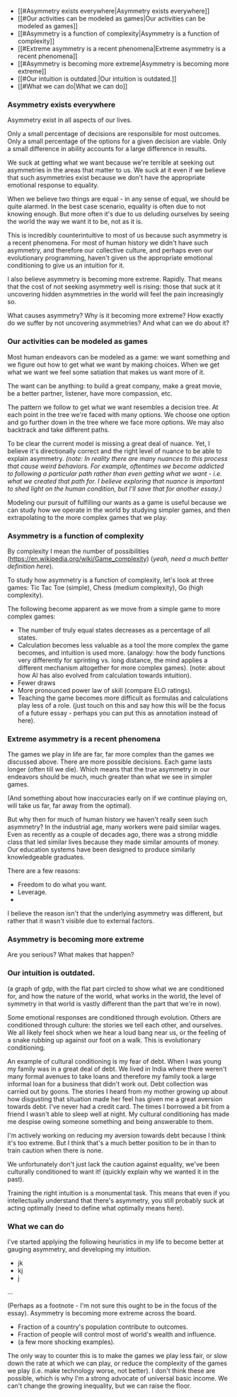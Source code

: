 - [[#Asymmetry exists everywhere|Asymmetry exists everywhere]]
- [[#Our activities can be modeled as games|Our activities can be modeled as games]]
- [[#Asymmetry is a function of complexity|Asymmetry is a function of complexity]]
- [[#Extreme asymmetry is a recent phenomena|Extreme asymmetry is a recent phenomena]]
- [[#Asymmetry is becoming more extreme|Asymmetry is becoming more extreme]]
- [[#Our intuition is outdated.|Our intuition is outdated.]]
- [[#What we can do|What we can do]]
### Asymmetry exists everywhere

Asymmetry exist in all aspects of our lives.

Only a small percentage of decisions are responsible for most outcomes.
Only a small percentage of the options for a given decision are viable.
Only a small difference in ability accounts for a large difference in results.

We suck at getting what we want because we're terrible at seeking out asymmetries in the areas that matter to us. We suck at it even if we believe that such asymmetries exist because we don't have the appropriate emotional response to equality.

When we believe two things are equal - in any sense of equal, we should be quite alarmed. In the best case scenario, equality is often due to not knowing enough. But more often it's due to us deluding ourselves by seeing the world the way we want it to be, not as it is.

This is incredibly counterintuitive to most of us because such asymmetry is a recent phenomena. For most of human history we didn't have such asymmetry, and therefore our collective culture, and perhaps even our evolutionary programming, haven't given us the appropriate emotional conditioning to give us an intuition for it.

I also believe asymmetry is becoming more extreme. Rapidly. That means that the cost of not seeking asymmetry well is rising: those that suck at it uncovering hidden asymmetries in the world will feel the pain increasingly so.

What causes asymmetry? Why is it becoming more extreme? How exactly do we suffer by not uncovering asymmetries? And what can we do about it?

### Our activities can be modeled as games

Most human endeavors can be modeled as a game: we want something and we figure out how to get what we want by making choices. When we get what we want we feel some satiation that makes us want more of it.

The want can be anything: to build a great company, make a great movie, be a better partner, listener, have more compassion, etc. 

The pattern we follow to get what we want resembles a decision tree. At each point in the tree we're faced with many options. We choose one option and go further down in the tree where we face more options. We may also backtrack and take different paths.

To be clear the current model is missing a great deal of nuance. Yet, I believe it's directionally correct and the right level of nuance to be able to explain asymmetry. *(note: In reality there are many nuances to this process that cause weird behaviors. For example, oftentimes we become addicted to following a particular path rather than even getting what we want - i.e. what we created that path for. I believe exploring that nuance is important to shed light on the human condition, but I'll save that for another essay.)*

Modeling our pursuit of fulfilling our wants as a game is useful because we can study how we operate in the world by studying simpler games, and then extrapolating to the more complex games that we play.

### Asymmetry is a function of complexity

By complexity I mean the number of possibilities (https://en.wikipedia.org/wiki/Game_complexity) (*yeah, need a much better definition here*).

To study how asymmetry is a function of complexity, let's look at three games: Tic Tac Toe (simple), Chess (medium complexity), Go (high complexity).

The following become apparent as we move from a simple game to more complex games:
- The number of truly equal states decreases as a percentage of all states.
- Calculation becomes less valuable as a tool the more complex the game becomes, and intuition is used more. (analogy: how the body functions very differently for sprinting vs. long distance, the mind applies a different mechanism altogether for more complex games). (note: about how AI has also evolved from calculation towards intuition).
- Fewer draws
- More pronounced power law of skill (compare ELO ratings).
- Teaching the game becomes more difficult as formulas and calculations play less of a role. (just touch on this and say how this will be the focus of a future essay - perhaps you can put this as annotation instead of here).
### Extreme asymmetry is a recent phenomena

The games we play in life are far, far more complex than the games we discussed above. There are more possible decisions. Each game lasts longer (often till we die). Which means that the true asymmetry in our endeavors should be much, much greater than what we see in simpler games.

(And something about how inaccuracies early on if we continue playing on, will take us far, far away from the optimal).

But why then for much of human history we haven't really seen such asymmetry? In the industrial age, many workers were paid similar wages. Even as recently as a couple of decades ago, there was a strong middle class that led similar lives because they made similar amounts of money. Our education systems have been designed to produce similarly knowledgeable graduates.

There are a few reasons:
- Freedom to do what you want.
- Leverage.
- 

I believe the reason isn't that the underlying asymmetry was different, but rather that it wasn't visible due to external factors.

### Asymmetry is becoming more extreme

Are you serious? What makes that happen?

### Our intuition is outdated.

(a graph of gdp, with the flat part circled to show what we are conditioned for, and how the nature of the world, what works in the world, the level of symmetry in that world is vastly different than the part that we're in now).

Some emotional responses are conditioned through evolution. Others are conditioned through culture: the stories we tell each other, and ourselves. We all likely feel shock when we hear a loud bang near us, or the feeling of a snake rubbing up against our foot on a walk. This is evolutionary conditioning.

An example of cultural conditioning is my fear of debt. When I was young my family was in a great deal of debt. We lived in India where there weren't many formal avenues to take loans and therefore my family took a large informal loan for a business that didn't work out. Debt collection was carried out by goons. The stories I heard from my mother growing up about how disgusting that situation made her feel has given me a great aversion towards debt. I've never had a credit card. The times I borrowed a bit from a friend I wasn't able to sleep well at night. My cultural conditioning has made me despise owing someone something and being answerable to them.

I'm actively working on reducing my aversion towards debt because I think it's too extreme. But I think that's a much better position to be in than to train caution when there is none.

We unfortunately don't just lack the caution against equality, we've been culturally conditioned to want it! (quickly explain why we wanted it in the past).

Training the right intuition is a monumental task. This means that even if you intellectually understand that there's asymmetry, you still probably suck at acting optimally (need to define what optimally means here).

### What we can do

I've started applying the following heuristics in my life to become better at gauging asymmetry, and developing my intuition.
- jk
- kj
- j


...

(Perhaps as a footnote - I'm not sure this ought to be in the focus of the essay).
Asymmetry is becoming more extreme across the board.
- Fraction of a country's population contribute to outcomes.
- Fraction of people will control most of world's wealth and influence.
- (a few more shocking examples).

The only way to counter this is to make the games we play less fair, or slow down the rate at which we can play, or reduce the complexity of the games we play (i.e. make technology worse, not better). I don't think these are possible, which is why I'm a strong advocate of universal basic income. We can't change the growing inequality, but we can raise the floor.

